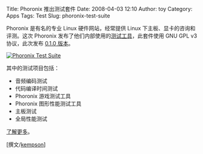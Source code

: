 Title: Phoronix 推出测试套件
Date: 2008-04-03 12:10
Author: toy
Category: Apps
Tags: Test
Slug: phoronix-test-suite

Phoronix 是有名的专业 Linux 硬件网站，经常提供 Linux
下主板、显卡的咨询和评测。这次 Phoronix
发布了他们内部使用的[测试工具](http://www.phoronix.com/scan.php?page=article&item=phoronix_pts#=1)，此套件使用
GNU GPL v3 协议，此次发布 [0.1.0
版本](http://www.phoronix.net/pts-releases/phoronix-test-suite-0.1.0.tar.gz)。

[![Phoronix Test
Suite](http://i.linuxtoy.org/i/2008/04/phoronix-test-300x210.jpg "phoronix-test")](http://i.linuxtoy.org/i/2008/04/phoronix-test.jpeg)

其中的测试项目包括：

- 音频编码测试  
- 代码编译时间测试  
- Phoronix 游戏测试工具  
- Phoronix 图形性能测试工具  
- 主板测试  
- 全局性能测试

[了解更多](http://www.phoronix-test-suite.com/)。

[撰文/[kempson](http://blog.irain.org/)]

